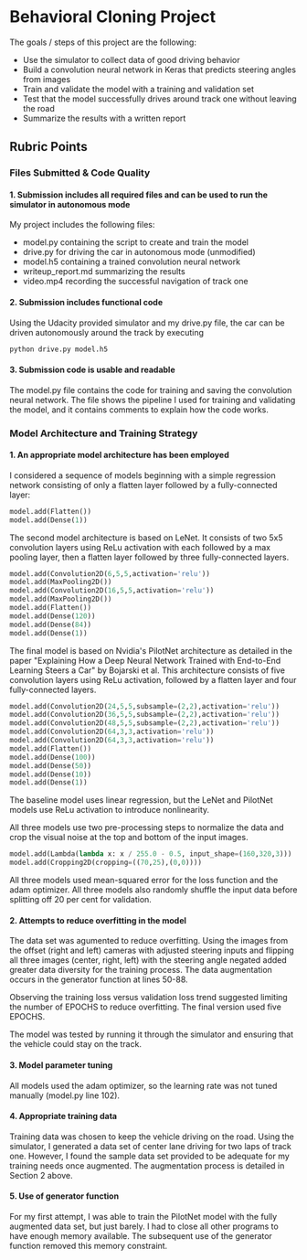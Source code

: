 # **Behavioral Cloning Project**

The goals / steps of this project are the following:
* Use the simulator to collect data of good driving behavior
* Build a convolution neural network in Keras that predicts steering angles from images
* Train and validate the model with a training and validation set
* Test that the model successfully drives around track one without leaving the road
* Summarize the results with a written report


[//]: # (Image References)

[image1]: ./examples/placeholder.png "Model Visualization"
[image2]: ./examples/placeholder.png "Grayscaling"
[image3]: ./examples/placeholder_small.png "Recovery Image"
[image4]: ./examples/placeholder_small.png "Recovery Image"
[image5]: ./examples/placeholder_small.png "Recovery Image"
[image6]: ./examples/placeholder_small.png "Normal Image"
[image7]: ./examples/placeholder_small.png "Flipped Image"

## Rubric Points
### Files Submitted & Code Quality

#### 1. Submission includes all required files and can be used to run the simulator in autonomous mode

My project includes the following files:
* model.py containing the script to create and train the model
* drive.py for driving the car in autonomous mode (unmodified)
* model.h5 containing a trained convolution neural network 
* writeup_report.md summarizing the results
* video.mp4 recording the successful navigation of track one

#### 2. Submission includes functional code
Using the Udacity provided simulator and my drive.py file, the car can be driven autonomously around the track by executing 
```sh
python drive.py model.h5
```

#### 3. Submission code is usable and readable

The model.py file contains the code for training and saving the convolution neural network. The file shows the pipeline I used for training and validating the model, and it contains comments to explain how the code works.

### Model Architecture and Training Strategy

#### 1. An appropriate model architecture has been employed

I considered a sequence of models beginning with a simple regression network consisting of only a flatten layer followed by a fully-connected layer:
```py
model.add(Flatten())
model.add(Dense(1))
```
The second model architecture is based on LeNet. It consists of two 5x5 convolution layers using ReLu activation with each followed by a max pooling layer, then a flatten layer followed by three fully-connected layers.
```py
model.add(Convolution2D(6,5,5,activation='relu'))
model.add(MaxPooling2D())
model.add(Convolution2D(16,5,5,activation='relu'))
model.add(MaxPooling2D())
model.add(Flatten())
model.add(Dense(120))
model.add(Dense(84))
model.add(Dense(1))
```
The final model is based on Nvidia's PilotNet architecture as detailed in the paper "Explaining How a Deep Neural Network Trained with End-to-End Learning Steers a Car" by Bojarski et al. This architecture consists of five convolution layers using ReLu activation, followed by a flatten layer and four fully-connected layers.
```py
model.add(Convolution2D(24,5,5,subsample=(2,2),activation='relu'))
model.add(Convolution2D(36,5,5,subsample=(2,2),activation='relu'))
model.add(Convolution2D(48,5,5,subsample=(2,2),activation='relu'))
model.add(Convolution2D(64,3,3,activation='relu'))
model.add(Convolution2D(64,3,3,activation='relu'))
model.add(Flatten())
model.add(Dense(100))
model.add(Dense(50))
model.add(Dense(10))
model.add(Dense(1))
```

The baseline model uses linear regression, but the LeNet and PilotNet models use ReLu activation to introduce nonlinearity.

All three models use two pre-processing steps to normalize the data and crop the visual noise at the top and bottom of the input images.
```py
model.add(Lambda(lambda x: x / 255.0 - 0.5, input_shape=(160,320,3)))
model.add(Cropping2D(cropping=((70,25),(0,0))))
```

All three models used mean-squared error for the loss function and the adam optimizer. All three models also randomly shuffle the input data before splitting off 20 per cent for validation.

#### 2. Attempts to reduce overfitting in the model

The data set was agumented to reduce overfitting. Using the images from the offset (right and left) cameras with adjusted steering inputs and flipping all three images (center, right, left) with the steering angle negated added greater data diversity for the training process. The data augmentation occurs in the generator function at lines 50-88.

Observing the training loss versus validation loss trend suggested limiting the number of EPOCHS to reduce overfitting. The final version used five EPOCHS.

The model was tested by running it through the simulator and ensuring that the vehicle could stay on the track.

#### 3. Model parameter tuning

All models used the adam optimizer, so the learning rate was not tuned manually (model.py line 102).

#### 4. Appropriate training data

Training data was chosen to keep the vehicle driving on the road. Using the simulator, I generated a data set of center lane driving for two laps of track one. However, I found the sample data set provided to be adequate for my training needs once augmented. The augmentation process is detailed in Section 2 above.

#### 5. Use of generator function

For my first attempt, I was able to train the PilotNet model with the fully augmented data set, but just barely. I had to close all other programs to have enough memory available. The subsequent use of the generator function removed this memory constraint.